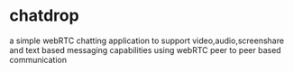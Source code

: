 
# chatdrop
a simple webRTC chatting application to support video,audio,screenshare and text based messaging capabilities using webRTC peer to peer based communication
